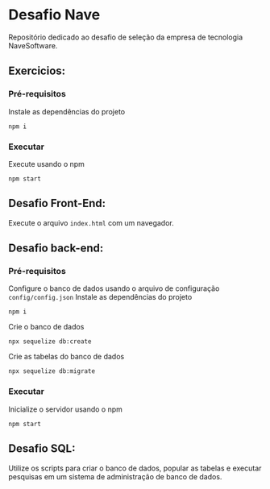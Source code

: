 
# Desafio Nave
Repositório dedicado ao desafio de seleção da empresa de tecnologia NaveSoftware.
## Exercicios:
### Pré-requisitos
Instale as dependências do projeto
```
npm i
```
### Executar
Execute usando o npm
```
npm start
```
## Desafio Front-End:
Execute o arquivo `index.html` com um navegador.
## Desafio back-end:
### Pré-requisitos
Configure o banco de dados usando o arquivo de configuração `config/config.json`
Instale as dependências do projeto
```
npm i
```
Crie o banco de dados
```
npx sequelize db:create
```
Crie as tabelas do banco de dados
```
npx sequelize db:migrate
```
### Executar
Inicialize o servidor usando o npm
```
npm start
```
## Desafio SQL:
Utilize os scripts para criar o banco de dados, popular as tabelas e executar pesquisas em um sistema de administração de banco de dados.

